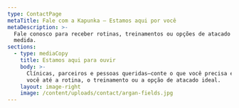 ```yaml
---
type: ContactPage
metaTitle: Fale com a Kapunka — Estamos aqui por você
metaDescription: >-
  Fale conosco para receber rotinas, treinamentos ou opções de atacado sob
  medida.
sections:
  - type: mediaCopy
    title: Estamos aqui para ouvir
    body: >-
      Clínicas, parceiros e pessoas queridas—conte o que você precisa e guiamos
      você até a rotina, o treinamento ou a opção de atacado ideal.
    layout: image-right
    image: /content/uploads/contact/argan-fields.jpg
---
```

